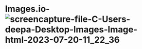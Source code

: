 # Images.io-![screencapture-file-C-Users-deepa-Desktop-Images-Image-html-2023-07-20-11_22_36](https://github.com/Radhika-Bhavar/Images.io-/assets/134690119/ac3b8c03-259b-43de-b01c-b482be3ab6a7)
